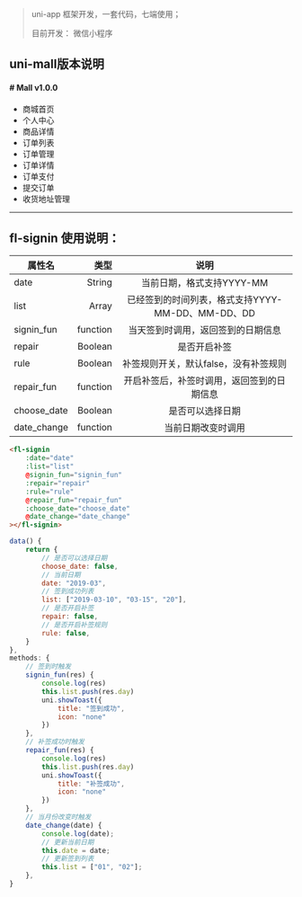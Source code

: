 >uni-app 框架开发，一套代码，七端使用；
>
>目前开发： 微信小程序

## uni-mall版本说明



#### # Mall v1.0.0

- 商城首页
- 个人中心
- 商品详情
- 订单列表
- 订单管理
- 订单详情
- 订单支付
- 提交订单
- 收货地址管理

---



## fl-signin 使用说明：

| 属性名		| 类型			|  说明													|
| --------		| -----:		| :----:												|
| date			| String		|  当前日期，格式支持YYYY-MM							|
| list			| Array			|  已经签到的时间列表，格式支持YYYY-MM-DD、MM-DD、DD	|
| signin_fun	|   function	|  当天签到时调用，返回签到的日期信息					|
| repair		|    Boolean	|  是否开启补签											|
| rule			|    Boolean	|  补签规则开关，默认false，没有补签规则				|
| repair_fun	|    function	|  开启补签后，补签时调用，返回签到的日期信息			|
| choose_date	|    Boolean	|  是否可以选择日期										|
| date_change	|    function	|  当前日期改变时调用									|

``` html
<fl-signin 
	:date="date" 
	:list="list" 
	@signin_fun="signin_fun" 
	:repair="repair" 
	:rule="rule" 
	@repair_fun="repair_fun" 
	:choose_date="choose_date" 
	@date_change="date_change"
></fl-signin>
```

```javascript
data() {
	return {
		// 是否可以选择日期
		choose_date: false,
		// 当前日期
		date: "2019-03",
		// 签到成功列表
		list: ["2019-03-10", "03-15", "20"],
		// 是否开启补签
		repair: false,
		// 是否开启补签规则
		rule: false,
	}
},
methods: {
	// 签到时触发
	signin_fun(res) {
		console.log(res)
		this.list.push(res.day)
		uni.showToast({
			title: "签到成功",
			icon: "none"
		})
	},
	// 补签成功时触发
	repair_fun(res) {
		console.log(res)
		this.list.push(res.day)
		uni.showToast({
			title: "补签成功",
			icon: "none"
		})
	},
	// 当月份改变时触发
	date_change(date) {
		console.log(date);
		// 更新当前日期
		this.date = date;
		// 更新签到列表
		this.list = ["01", "02"];
	},
}
```

